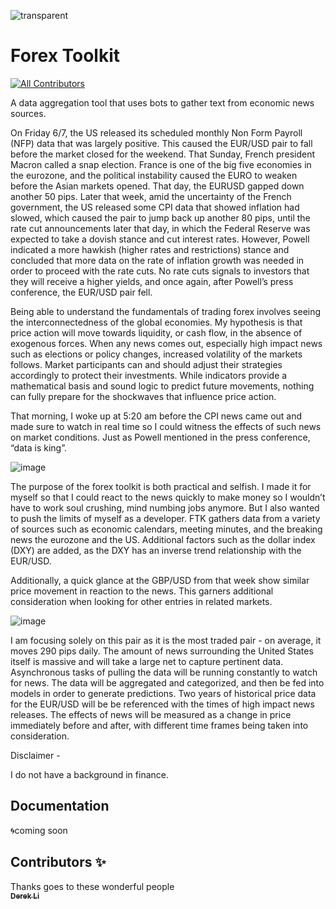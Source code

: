
![transparent](https://github.com/HiQ-Apps/forex-toolkit/assets/78319944/b048cfff-c1d1-447f-a45f-388c4c499fae)
&nbsp;

# Forex Toolkit
[![All Contributors](https://img.shields.io/badge/all_contributors-1-orange.svg?style=flat-square)](#contributors-)

A data aggregation tool that uses bots to gather text from economic news sources. 

On Friday 6/7, the US released its scheduled monthly Non Form Payroll (NFP) data that was largely positive. This caused the EUR/USD pair to fall before the market closed for the weekend. That Sunday, French president Macron called a snap election. France is one of the big five economies in the eurozone, and the political instability caused the EURO to weaken before the Asian markets opened. That day, the EURUSD gapped down another 50 pips. Later that week, amid the uncertainty of the French government, the US released some CPI data that showed inflation had slowed, which caused the pair to jump back up another 80 pips, until the rate cut announcements later that day, in which the Federal Reserve  was expected to take a dovish stance and cut interest rates. However, Powell indicated a more hawkish (higher rates and restrictions) stance and concluded that more data on the rate of inflation growth was needed in order to proceed with the rate cuts. No rate cuts signals to investors that they will receive a higher yields, and once again, after Powell’s press conference, the EUR/USD pair fell. 

Being able to understand the fundamentals of trading forex involves seeing the interconnectedness of the global economies. My hypothesis is that price action will move towards liquidity, or cash flow, in the absence of exogenous forces. When any news comes out, especially high impact news such as elections or policy changes, increased volatility of the markets follows. Market participants can and should adjust their strategies accordingly to protect their investments. While indicators provide a mathematical basis and sound logic to predict future movements, nothing can fully prepare for the shockwaves that influence price action.

That morning, I woke up at 5:20 am before the CPI news came out and made sure to watch in real time so I could witness the effects of such news on market conditions. Just as Powell mentioned in the press conference, “data is king”. 

![image](https://github.com/HiQ-Apps/forex-toolkit/assets/78319944/6e263b70-bec9-4f95-b0b4-088b25332bbc)


The purpose of the forex toolkit is both practical and selfish. I made it for myself so that I could react to the news quickly to make money so I wouldn’t have to work soul crushing, mind numbing jobs anymore. But I also wanted to push the limits of myself as a developer. FTK gathers data from a variety of sources such as economic calendars, meeting minutes, and the breaking news the eurozone and the US. Additional factors such as the dollar index (DXY) are added, as the DXY has an inverse trend relationship with the EUR/USD. 

Additionally, a quick glance at the GBP/USD from that week show similar price movement in reaction to the news. This garners additional consideration when looking for other entries in related markets.

![image](https://github.com/HiQ-Apps/forex-toolkit/assets/78319944/02c06fc5-137a-4b91-84ab-6d1cc9cc7abb)


I am focusing solely on this pair as it is the most traded pair - on average, it moves 290 pips daily. The amount of news surrounding the United States itself is massive and will take a large net to capture pertinent data. Asynchronous tasks of pulling the data will be running constantly to watch for news. The data will be aggregated and categorized, and then be fed into models in order to generate predictions. Two years of historical price data for the EUR/USD will be be referenced with the times of high impact news releases. The effects of news will be measured as a change in price immediately before and after, with different time frames being taken into consideration. 

Disclaimer - 

I do not have a background in finance.

## Documentation

🌀coming soon

## Contributors ✨

Thanks goes to these wonderful people
<a href="http://github.com/dliswe"><br /><sub><b>Derek Li</b></sub></a>


<!-- markdownlint-restore -->
<!-- prettier-ignore-end -->

<!-- ALL-CONTRIBUTORS-LIST:END -->

